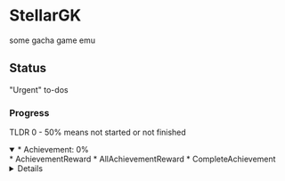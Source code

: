 # StellarGK
some gacha game emu



## Status
"Urgent" to-dos

### Progress

TLDR 
0 - 50% means not started or not finished 

<details open>
 <summary>* Achievement: 0%</summary>
    * AchievementReward
    * AllAchievementReward
    * CompleteAchievement
<details>

<details open>
  <summary>* Annihilation: 0%</summary>
    * AnnihilationEnemyInformation
    * AnnihilationMapInformation
    * AnnihilationStageStart
    * GetAnnihilationMapInfo
    * ResetAnnihilationStage
    * StartAnnihilation
</details>

* Battle: 0%

    * BattleOut

* Carnival: 0%

    * CarnivalBuyPackage
    * CarnivalComplete
    * CarnivalSelectItem
    * CheckBadge
    * GetCarnivalList

* Chat:  Technically 100%

    * AddChatIgnore
    * DelChatIgnore
    * GetChatIgnoreList

* Commander: 0%

    * BuyCommanderCostume
    * ChangeCommanderCostume
    * CommanderClassUp
    * CommanderDelayCancle
    * CommanderLevelUp
    * CommanderRankUp
    * CommanderRankUpImmediate
    * CommanderSkillLevelUp
    * CompleteCommanderScenario
    * ComposeWeaponBox
    * DecompositionWeapon
    * EquipWeapon
    * GetCommanderScenario
    * GetRecruitCommanderList
    * GetWeaponProgressHistory
    * RecieveCommanderScenarioReward
    * RecruitCommander
    * RecruitCommanderDelay
    * ReleaseWeapon
    * TradeWeaponUpgradeTicket
    * TranscendenceSkillUp
    * UpgradeWeapon
    * UpgradeWeaponInventory

* Conquest: 0%

    * BuyConquestTroopSlot
    * ConquestJoin
    * DeleteConquestTroop
    * GetConquestBattle
    * GetConquestCurrentStateInfo
    * GetConquestInfo
    * GetConquestMovePath
    * GetConquestNotice
    * GetConquestRadar
    * GetConquestReplay
    * GetConquestStageInfo
    * GetConquestStageUserInfo
    * GetConquestTroop
    * SetConquestMoveTroop
    * SetConquestNotice
    * SetConquestTroop
    * StartConquestRadar

* Cooperate: 0%

    * CooperateBattleComplete
    * CooperateBattleInfo
    * CooperateBattlePointGuildRank
    * CooperateBattlePointRank
    * CooperateBattleStart

* Defender: 0%

    * DefenderSetting
    * GetDefenderInfo

* Dispatch: 0%

    * DispatchAdvancedParty
    * DispatchCommander
    * GetDispatchCommanderList
    * GetDispatchCommanderListFromLogin
    * RecallDispatch

* Dormitory: 0%

    * AddDormitoryFavorUser
    * ArrangeDormitoryCommander
    * ArrangeDormitoryDecoration
    * BuyDormitoryHeadCostume
    * BuyDormitoryShopProduct
    * ChangeDormitoryCommanderBody
    * ChangeDormitoryCommanderHead
    * ChangeDormitoryFloorName
    * ChangeDormitoryWallpaper
    * ConstructDormitoryFloor
    * EditDormitoryDecoration
    * FinishConstructDormitoryFloor
    * GetDormitoryCommanderInfo
    * GetDormitoryFavorUser
    * GetDormitoryFloorDetailInfo
    * GetDormitoryFloorInfo
    * GetDormitoryGuildUser
    * GetDormitoryInfo
    * GetDormitoryPoint
    * GetDormitoryPointAll
    * GetDormitoryShopProductList
    * GetDormitoryUserFloorDetailInfo
    * GetDormitoryUserFloorInfo
    * GetRecommendUser
    * RemoveDormitoryCommander
    * RemoveDormitoryDecoration
    * RemoveDormitoryFavorUser
    * SearchDormitoryUser
    * SellDormitoryItem

* Duel: 0%

    * ReceiveDuelPointReward

* Event: 5%

    * EventBattleGachaReset
    * EventBattleStart
    * EventRaidBattleStart
    * EventRaidData
    * EventRaidList
    * EventRaidRankingData
    * EventRaidShare
    * EventRaidSummon
    * GetCommentEventReward
    * GetCommonNotice
    * GetEventBattleData
    * GetEventBattleGachaInfo
    * GetEventBattleList
    * GetEventNotice
    * GetEventRaidReward
    * GetEventRemaingTime
    * GetEventRemainingTime
    * GetPlugEventInfo
    * GetPostEventReward
    * GetRotationBannerInfo
    * GetShutDownNotice
    * GetWebEvent
    * StartWebEvent

* Exploration: 0%

    * ExplorationCancel
    * ExplorationComplete
    * ExplorationCompleteAll
    * ExplorationStart
    * ExplorationStartAll
    * GetExplorationList

* Gacha: 10%

    * BankInfo
    * BankRoulletStart
    * BuyVipGacha
    * GachaInformation
    * GachaOpenBox
    * GachaRatingInformationType
    * GachaRatingInformationTypeB
    * GetBankReward
    * GetRotationBannerInfo
    * GetVipBuyCount
    * GetVipGachaInfo

* Gift: 0%

    * DateModeGetGift
    * GetFavorReward
    * GetMarried
    * GiftFood
    * StartDateMode

* Guild: 0%

    * ApplyGuildJoin
    * AppointSubMaster
    * ApproveGuildJoin
    * CancelGuildJoin
    * CreateGuild
    * DelegatingGuild
    * DeportGuildMember
    * FireSubMaster
    * FreeJoinGuild
    * GetGuildBoard
    * GetGuildRanking
    * GuildBoardDelete
    * GuildBoardWrite
    * GuildCloseDown
    * GuildDispatchCommanderList
    * GuildInfo
    * GuildList
    * GuildMemberList
    * LeaveGuild
    * ManageGuildJoinMember
    * RefuseGuildJoin
    * SearchGuild
    * UpdateGuildInfo
    * UpgradeGuildLevel
    * UpgradeGuildSkill

* InfinityBattle: 0%

    * GetInfinityBattleDeck
    * InfinityBattleGetReward
    * InfinityBattleInformation
    * InfinityBattleStart
    * SaveInfinityBattleDeck
    * StartInfinityBattleScenario

* Inventory: 0%
 
    * DecompositionItemEquipment
    * ExchangeMedal
    * GetGroupReward
    * GetWeaponProgressList
    * OpenItem
    * ReleaseItemEquipment
    * SellItem
    * SetItemEquipment
    * StartWeaponProgress
    * UpgradeItemEquipment
    * WeaponProgressBuyImmediateTicket
    * WeaponProgressFinish
    * WeaponProgressSlotOpen
    * WeaponProgressUseImmediateTicket

* KeepAlives: 50%

    * BulletCharge
    * ChangeLanguage
    * CheckAlarm
    * CouponList
    * DailyBonusCheck
    * DailyBonusReceive
    * InputCoupon
    * ResourceRecharge
    * SetPushOnOff
    * UseTimeMachine
    * UseTimeMachineSweep

* Login: 

    * FBSignIn 0%
    * GoogleSignIn 0%
    * GuestSignIn 50%
    * GuestSignUp 50%
    * Login 50%
    * Logout 50%
    * SignIn 50%
    * SignUp 50%
 
* Mail: 0%

    * GetMailList
    * GetReward
    * GetRewardAll
    * ReadMail

* Mission: 0%

    * AllMissionReward
    * CompleteMissionGoal
    * Mission
    * MissionReward

* Nickname: 100%

    * ChangeNickname
    * SetNickNameFromTutorial

* Payment: 0%

    * CheckPayment
    * CheckPaymentAmazon
    * CheckPaymentIOS
    * CheckPaymentOneStore
    * CheckPaymentTotalResult
    * GetFirstPaymentReward
    * MakeOrderId
    * RequestPayment

* PreDeck: 0%

    * BuyPredeckSlot 0%
    * PreDeckSetting 0%

* Profile: 40%

    * ChangeMemberShip 0%
    * ChangeMembershipOpenPlatform 0%
    * ChangeThumbnail 75%
    * CheckOpenPlatformExist 0%
    * GetUserInformation 100%
    * UpdateTutorialStep 100%

* PvP: 0%

    * GetRankingReward
    * PvPDuelInfo
    * PvPDuelList
    * PvPRankingList
    * PvPStartDuel
    * PvPStartWaveDuel
    * PvPStartWorldDuel
    * PvPWaveDuelList
    * PvPWaveDuelRankingList
    * ReceivePvPReward
    * RefreshPvPDuelList
    * RefreshPvPWaveDuelList

* Raid: 0%

    * GetRaidInfo
    * GetRaidRankList
    * RaidStart
    * ReceiveRaidReward

* Replay: 0%

    * GetRecordList
    * GetReplayInfo
    * GetReplayList

* Server: 100%

    * GetRegion
    * ServerStatus

* Shop:

    * BuySecretShopItem
    * GetBuyVipShop
    * GetCashShopList
    * GetSecretShopList
    * RefreshSecretShopList
    * ShopBuyGold

* Situation: 0%

    * SituationInformation
    * SituationSweepStart

* SocketChatting: 0%

    * CheckChattingMsg
    * SendChMsgChatting
    * SendGuildMsgChatting
    * SendwaitChannelMsg
    * SendWaitChatMsg
    * SendwaitGuildMsg
    * SendWhisperMsgChatting

* Troop: 0%

    * ChangeTroopNickname
    * GetTroopInformation
    * UpdateTroopRole

* Tutorial: 100%

    * GetTutorialStep
    * LoginTutorialSkip
 
* Unit: 0%

    * GetUnitResearchList
    * UnitLevelUp
    * UnitLevelUpImmediate
    * UnitUpgrade

* UserTerm:

    * ChangeDevice 25%
    * ChangeDeviceDbros 25%
    * CheckChangeDeviceCode 80%
    * GetBadWordList 80%
    * GetChangeDeviceCode 50%
    * UserTerm 100%

* VersionCheck: 100%

    * DatabaseVersionCheck 100%
    * GameVersionInfo 100%

* WorldDuel: 0%
    * WorldDuelBuffSetting 
    * WorldDuelBuffUpgrade
    * WorldDuelDefenderSetting
    * WorldDuelEnemyInfo
    * WorldDuelInformation

* WorldMap: 66%
    * WorldMapInformation 100%
    * WorldMapReward 100%
    * WorldMapStageStart 0%

## Credit

[Inso](https://github.com/insomnyawolf) For essenitaly creating this entire Project Rework +  helping me with more stuff.
